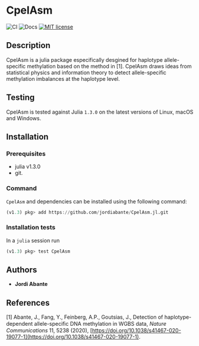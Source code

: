 # CpelAsm

![CI](https://github.com/jordiabante/CpelAsm.jl/workflows/CI/badge.svg)
![Docs](https://github.com/jordiabante/CpelAsm.jl/workflows/Docs/badge.svg)
[![MIT license](https://img.shields.io/badge/license-MIT-green.svg)](https://github.com/jordiabante/CpelAsm.jl/blob/master/LICENSE.md)

## Description

CpelAsm is a julia package especifically desgined for haplotype allele-specific
methylation based on the method in [1]. CpelAsm draws ideas from statistical
physics and information theory to detect allele-specific methylation imbalances
at the haplotype level.

## Testing

CpelAsm is tested against Julia `1.3.0` on the latest versions of Linux, macOS and Windows.

## Installation

### Prerequisites

* julia v1.3.0
* git.

### Command

`CpelAsm` and dependencies can be installed using the following command:

```julia
(v1.3) pkg> add https://github.com/jordiabante/CpelAsm.jl.git
```

### Installation tests

In a `julia` session run

```julia
(v1.3) pkg> test CpelAsm
```

## Authors

* **Jordi Abante**

## References

[1] Abante, J., Fang, Y., Feinberg, A.P., Goutsias, J., Detection of haplotype-dependent
allele-speciﬁc DNA methylation in WGBS data, *Nature Communications* 11, 5238 (2020),
[https://doi.org/10.1038/s41467-020-19077-1](https://doi.org/10.1038/s41467-020-19077-1).

